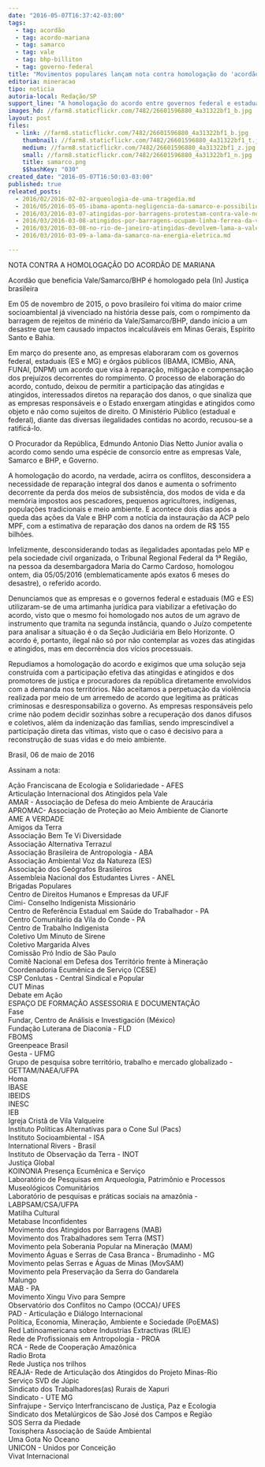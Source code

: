 ```yaml
---
date: "2016-05-07T16:37:42-03:00"
tags:
  - tag: acordão
  - tag: acordo-mariana
  - tag: samarco
  - tag: vale
  - tag: bhp-billiton
  - tag: governo-federal
title: "Movimentos populares lançam nota contra homologação do 'acordão' entre Samarco e governos federal e estaduais"
editoria: mineracao
tipo: noticia
autoria-local: Redação/SP
support_line: "A homologação do acordo entre governos federal e estaduais (ES e MG), além de órgãos públicos, para reparação dos danos do rompimento da barragem do Fundão exclui a participação dos atingidos e pode acirrar conflitos na região. "
images_hd: //farm8.staticflickr.com/7482/26601596880_4a31322bf1_b.jpg
layout: post
files:
  - link: //farm8.staticflickr.com/7482/26601596880_4a31322bf1_b.jpg
    thumbnail: //farm8.staticflickr.com/7482/26601596880_4a31322bf1_t.jpg
    medium: //farm8.staticflickr.com/7482/26601596880_4a31322bf1_z.jpg
    small: //farm8.staticflickr.com/7482/26601596880_4a31322bf1_n.jpg
    title: samarco.png
    $$hashKey: "030"
created_date: "2016-05-07T16:50:03-03:00"
published: true
releated_posts:
  - 2016/02/2016-02-02-arqueologia-de-uma-tragedia.md
  - 2016/05/2016-05-05-ibama-aponta-negligencia-da-samarco-e-possibilidade-de-novas-tragedias.md
  - 2016/03/2016-03-07-atingidas-por-barragens-protestam-contra-vale-no-rio-de-janeiro.md
  - 2016/03/2016-03-08-atingidos-por-barragens-ocupam-linha-ferrea-da-vale.md
  - 2016/03/2016-03-08-no-rio-de-janeiro-atingidas-devolvem-lama-a-vale.md
  - 2016/03/2016-03-09-a-lama-da-samarco-na-energia-eletrica.md

---
```

<p>NOTA CONTRA A HOMOLOGA&Ccedil;&Atilde;O DO ACORD&Atilde;O DE MARIANA</p>

<p>Acord&atilde;o que beneficia Vale/Samarco/BHP &eacute; homologado pela (In) Justi&ccedil;a brasileira</p>

<p>Em 05 de novembro de 2015, o povo brasileiro foi v&iacute;tima do maior crime socioambiental j&aacute; vivenciado na hist&oacute;ria desse pa&iacute;s, com o rompimento da barragem de rejeitos de min&eacute;rio da Vale/Samarco/BHP, dando in&iacute;cio a um desastre que tem causado impactos incalcul&aacute;veis em Minas Gerais, Esp&iacute;rito Santo e Bahia.</p>

<p>Em mar&ccedil;o do presente ano, as empresas elaboraram com os governos federal, estaduais (ES e MG) e &oacute;rg&atilde;os p&uacute;blicos (IBAMA, ICMBio, ANA, FUNAI, DNPM) um acordo que visa &agrave; repara&ccedil;&atilde;o, mitiga&ccedil;&atilde;o e compensa&ccedil;&atilde;o dos preju&iacute;zos decorrentes do rompimento. O processo de elabora&ccedil;&atilde;o do acordo, contudo, deixou de permitir a participa&ccedil;&atilde;o das atingidas e atingidos, interessados diretos na repara&ccedil;&atilde;o dos danos, o que sinaliza que as empresas respons&aacute;veis e o Estado enxergam atingidas e atingidos como objeto e n&atilde;o como sujeitos de direito. O Minist&eacute;rio P&uacute;blico (estadual e federal), diante das diversas ilegalidades contidas no acordo, recusou-se a ratific&aacute;-lo.</p>

<p>O Procurador da Rep&uacute;blica, Edmundo Antonio Dias Netto Junior avalia o acordo como sendo uma esp&eacute;cie de consorcio entre as empresas Vale, Samarco e BHP, e Governo.</p>

<p>A homologa&ccedil;&atilde;o do acordo, na verdade, acirra os conflitos, desconsidera a necessidade de repara&ccedil;&atilde;o integral dos danos e aumenta o sofrimento decorrente da perda dos meios de subsist&ecirc;ncia, dos modos de vida e da mem&oacute;ria impostos aos pescadores, pequenos agricultores, ind&iacute;genas, popula&ccedil;&otilde;es tradicionais e meio ambiente. E acontece dois dias ap&oacute;s a queda das a&ccedil;&otilde;es da Vale e BHP com a not&iacute;cia da instaura&ccedil;&atilde;o da ACP pelo MPF, com a estimativa de repara&ccedil;&atilde;o dos danos na ordem de R$ 155 bilh&otilde;es.</p>

<p>Infelizmente, desconsiderando todas as ilegalidades apontadas pelo MP e pela sociedade civil organizada, o Tribunal Regional Federal da 1&ordf; Regi&atilde;o, na pessoa da desembargadora Maria do Carmo Cardoso, homologou ontem, dia 05/05/2016 (emblematicamente ap&oacute;s exatos 6 meses do desastre), o referido acordo.</p>

<p>Denunciamos que as empresas e o governos federal e estaduais (MG e ES) utilizaram-se de uma artimanha jur&iacute;dica para viabilizar a efetiva&ccedil;&atilde;o do acordo, visto que o mesmo foi homologado nos autos de um agravo de instrumento que tramita na segunda inst&acirc;ncia, quando o Ju&iacute;zo competente para analisar a situa&ccedil;&atilde;o &eacute; o da Se&ccedil;&atilde;o Judici&aacute;ria em Belo Horizonte. O acordo &eacute;, portanto, ilegal n&atilde;o s&oacute; por n&atilde;o contemplar as vozes das atingidas e atingidos, mas em decorr&ecirc;ncia dos v&iacute;cios processuais.</p>

<p>Repudiamos a homologa&ccedil;&atilde;o do acordo e exigimos que uma solu&ccedil;&atilde;o seja constru&iacute;da com a participa&ccedil;&atilde;o efetiva das atingidas e atingidos e dos promotores de justi&ccedil;a e procuradores da rep&uacute;blica diretamente envolvidos com a demanda nos territ&oacute;rios. N&atilde;o aceitamos a perpetua&ccedil;&atilde;o da viol&ecirc;ncia realizada por meio de um arremedo de acordo que legitima as pr&aacute;ticas criminosas e desresponsabiliza o governo. As empresas respons&aacute;veis pelo crime n&atilde;o podem decidir sozinhas sobre a recupera&ccedil;&atilde;o dos danos difusos e coletivos, al&eacute;m da indeniza&ccedil;&atilde;o das fam&iacute;lias, sendo imprescind&iacute;vel a participa&ccedil;&atilde;o direta das v&iacute;timas, visto que o caso &eacute; decisivo para a reconstru&ccedil;&atilde;o de suas vidas e do meio ambiente.</p>

<p>Brasil, 06 de maio de 2016</p>

<p>Assinam a nota:</p>

<p>A&ccedil;&atilde;o Franciscana de Ecologia e Solidariedade - AFES<br />
Articula&ccedil;&atilde;o Internacional dos Atingidos pela Vale<br />
AMAR - Associa&ccedil;&atilde;o de Defesa do meio Ambiente de Arauc&aacute;ria<br />
APROMAC- Associa&ccedil;&atilde;o de Prote&ccedil;&atilde;o ao Meio Ambiente de Cianorte<br />
AME A VERDADE<br />
Amigos da Terra<br />
Associa&ccedil;&atilde;o Bem Te Vi Diversidade<br />
Associa&ccedil;&atilde;o Alternativa Terrazul<br />
Associa&ccedil;&atilde;o Brasileira de Antropologia - ABA<br />
Associa&ccedil;&atilde;o Ambiental Voz da Natureza (ES)&nbsp;<br />
Associa&ccedil;&atilde;o dos Ge&oacute;grafos Brasileiros<br />
Assembleia Nacional dos Estudantes Livres - ANEL<br />
Brigadas Populares&nbsp;<br />
Centro de Direitos Humanos e Empresas da UFJF<br />
Cimi- Conselho Indigenista Mission&aacute;rio<br />
Centro de Refer&ecirc;ncia Estadual em Sa&uacute;de do Trabalhador - PA<br />
Centro Comunit&aacute;rio da Vila do Conde - PA<br />
Centro de Trabalho Indigenista<br />
Coletivo Um Minuto de Sirene<br />
Coletivo Margarida Alves<br />
Comiss&atilde;o Pr&oacute; Indio de S&atilde;o Paulo<br />
Comit&ecirc; Nacional em Defesa dos Territ&oacute;rio frente &agrave; Minera&ccedil;&atilde;o<br />
Coordenadoria Ecum&ecirc;nica de Servi&ccedil;o (CESE)<br />
CSP Conlutas - Central Sindical e Popular<br />
CUT Minas<br />
Debate em A&ccedil;&atilde;o<br />
ESPA&Ccedil;O DE FORMA&Ccedil;&Atilde;O ASSESSORIA E DOCUMENTA&Ccedil;&Atilde;O<br />
Fase<br />
Fundar, Centro de An&aacute;lisis e Investigaci&oacute;n (M&eacute;xico)<br />
Funda&ccedil;&atilde;o Luterana de Diaconia - FLD<br />
FBOMS<br />
Greenpeace Brasil<br />
Gesta - UFMG<br />
Grupo de pesquisa sobre territ&oacute;rio, trabalho e mercado globalizado - GETTAM/NAEA/UFPA<br />
Homa<br />
IBASE<br />
IBEIDS<br />
INESC<br />
IEB<br />
Igreja Crist&atilde; de Vila Valqueire<br />
Instituto Pol&iacute;ticas Alternativas para o Cone Sul (Pacs)<br />
Instituto Socioambiental - ISA<br />
International Rivers - Brasil&nbsp;<br />
Instituto de Observa&ccedil;&atilde;o da Terra - INOT<br />
Justi&ccedil;a Global<br />
KOINONIA Presen&ccedil;a Ecum&ecirc;nica e Servi&ccedil;o<br />
Laborat&oacute;rio de Pesquisas em Arqueologia, Patrim&ocirc;nio e Processos Museol&oacute;gicos Comunit&aacute;rios<br />
Laborat&oacute;rio de pesquisas e pr&aacute;ticas sociais na amaz&ocirc;nia - LABPSAM/CSA/UFPA<br />
Matilha Cultural<br />
Metabase Inconfidentes<br />
Movimento dos Atingidos por Barragens (MAB)<br />
Movimento dos Trabalhadores sem Terra (MST)<br />
Movimento pela Soberania Popular na Minera&ccedil;&atilde;o (MAM)<br />
Movimento &Aacute;guas e Serras de Casa Branca - Brumadinho - MG<br />
Movimento pelas Serras e &Aacute;guas de Minas (MovSAM)<br />
Movimento pela Preserva&ccedil;&atilde;o da Serra do Gandarela<br />
Malungo<br />
MAB - PA<br />
Movimento Xingu Vivo para Sempre&nbsp;<br />
Observat&oacute;rio dos Conflitos no Campo (OCCA)/ UFES<br />
PAD - Articula&ccedil;&atilde;o e Di&aacute;logo Internacional<br />
Pol&iacute;tica, Economia, Minera&ccedil;&atilde;o, Ambiente e Sociedade (PoEMAS)<br />
Red Latinoamericana sobre Industrias Extractivas (RLIE)<br />
Rede de Profissionais em Antropologia - PROA<br />
RCA - Rede de Coopera&ccedil;&atilde;o Amaz&ocirc;nica<br />
Radio Brota<br />
Rede Justi&ccedil;a nos trilhos<br />
REAJA- Rede de Articula&ccedil;&atilde;o dos Atingidos do Projeto Minas-Rio<br />
Servi&ccedil;o SVD de J&uacute;pic&nbsp;<br />
Sindicato dos Trabalhadores(as) Rurais de Xapuri&nbsp;<br />
Sindicato - UTE MG<br />
Sinfrajupe - Servi&ccedil;o Interfranciscano de Justi&ccedil;a, Paz e Ecologia<br />
Sindicato dos Metal&uacute;rgicos de S&atilde;o Jos&eacute; dos Campos e Regi&atilde;o<br />
SOS Serra da Piedade<br />
Toxisphera Associa&ccedil;&atilde;o de Sa&uacute;de Ambiental&nbsp;<br />
Uma Gota No Oceano<br />
UNICON - Unidos por Concei&ccedil;&atilde;o<br />
Vivat Internacional</p>
